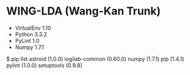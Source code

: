 WING-LDA (Wang-Kan Trunk)
=========================

- VirtualEnv 1.10
- Python 3.3.2
- PyLint 1.0
- Numpy 1.7.1

$ pip list
astroid (1.0.0)
logilab-common (0.60.0)
numpy (1.7.1)
pip (1.4.1)
pylint (1.0.0)
setuptools (0.9.8)
